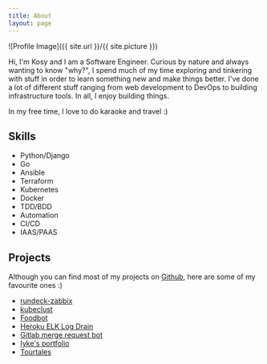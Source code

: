 ```yaml
---
title: About
layout: page
---
```

![Profile Image]({{ site.url }}/{{ site.picture }})

<p>Hi, I'm Kosy and I am a Software Engineer. Curious by nature and always wanting to know "why?", I spend much of my time exploring and tinkering with stuff in order to learn something new and make things better. I've done a lot of different stuff ranging from web development to DevOps to building infrastructure tools. In all, I enjoy building things.</p>

<p>In my free time, I love to do karaoke and travel :)</p>

<h2>Skills</h2>

<ul class="skill-list">
	<li>Python/Django</li>
	<li>Go</li>
	<li>Ansible</li>
	<li>Terraform</li>
	<li>Kubernetes</li>
	<li>Docker</li>
	<li>TDD/BDD</li>
	<li>Automation</li>
	<li>CI/CD</li>
	<li>IAAS/PAAS</li>
</ul>

<h2>Projects</h2>
<p>Although you can find most of my projects on <a href="https://github.com/kosyfrances">Github</a>, here are some of my favourite ones :)</p>

<ul>
	<li><a href="https://github.com/kosyfrances/rundeck-zabbix">rundeck-zabbix</a></li>
	<li><a href="https://github.com/kosyfrances/kubeclust">kubeclust</a></li>
	<li><a href="https://github.com/kosyfrances/food-bot-review/">Foodbot</a></li>
	<li><a href="https://github.com/kosyfrances/heroku_log_drain_elk_stack/">Heroku ELK Log Drain</a></li>
	<li><a href="https://github.com/kosyfrances/gitlab_mr_bot">Gitlab merge request bot</a></li>
	<li><a href="http://iykeanyanwu.com/">Iyke's portfolio</a></li>
	<li><a href="http://kosyfrances.github.io/tourtales-prototype/">Tourtales</a></li>
</ul>
